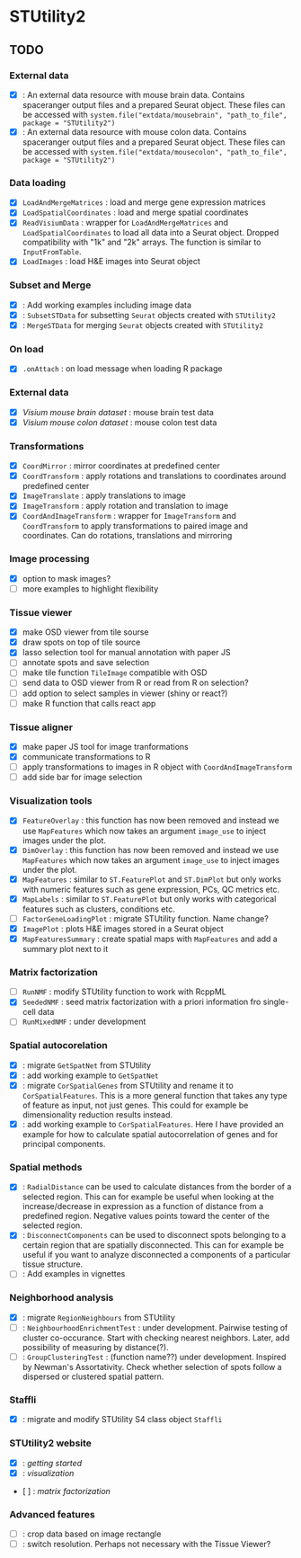 # STUtility2

## TODO

### External data

- [x] : An external data resource with mouse brain data. Contains spaceranger output files and a prepared Seurat object. These 
files can be accessed with `system.file("extdata/mousebrain", "path_to_file", package = "STUtility2")` 
- [x] : An external data resource with mouse colon data. Contains spaceranger output files and a prepared Seurat object. These 
files can be accessed with `system.file("extdata/mousecolon", "path_to_file", package = "STUtility2")`

### Data loading

- [x] `LoadAndMergeMatrices` : load and merge gene expression matrices
- [x] `LoadSpatialCoordinates` : load and merge spatial coordinates
- [x] `ReadVisiumData` : wrapper for `LoadAndMergeMatrices` and `LoadSpatialCoordinates` to load all data into a Seurat object. Dropped 
compatibility with "1k" and "2k" arrays. The function is similar to `InputFromTable`.
- [x] `LoadImages` : load H&E images into Seurat object

### Subset and Merge

- [x] : Add working examples including image data
- [x] : `SubsetSTData` for subsetting `Seurat` objects created with `STUtility2`
- [x] : `MergeSTData` for merging `Seurat` objects created with `STUtility2`

### On load

- [x] `.onAttach` : on load message when loading R package

### External data

- [x] _Visium mouse brain dataset_ : mouse brain test data 
- [x] _Visium mouse colon dataset_ : mouse colon test data

### Transformations

- [x] `CoordMirror` : mirror coordinates at predefined center
- [x] `CoordTransform` : apply rotations and translations to coordinates 
around predefined center
- [x] `ImageTranslate` : apply translations to image
- [x] `ImageTransform` : apply rotation and translation to image
- [x] `CoordAndImageTransform` : wrapper for `ImageTransform` and 
`CoordTransform` to apply transformations to paired image and coordinates. 
Can do rotations, translations and mirroring

### Image processing

- [x] option to mask images? 
- [ ] more examples to highlight flexibility

### Tissue viewer

- [x] make OSD viewer from tile sourse
- [x] draw spots on top of tile source
- [x] lasso selection tool for manual annotation with paper JS
- [ ] annotate spots and save selection
- [ ] make tile function `TileImage` compatible with OSD
- [ ] send data to OSD viewer from R or read from R on selection?
- [ ] add option to select samples in viewer (shiny or react?)
- [ ] make R function that calls react app

### Tissue aligner

- [x] make paper JS tool for image tranformations
- [x] communicate transformations to R
- [ ] apply transformations to images in R object with `CoordAndImageTransform`
- [ ] add side bar for image selection

### Visualization tools
 
- [x] `FeatureOverlay` : this function has now been removed and instead we use `MapFeatures` which now takes an argument
`image_use` to inject images under the plot.
- [x] `DimOverlay` : this function has now been removed and instead we use `MapFeatures` which now takes an argument
`image_use` to inject images under the plot.
- [x] `MapFeatures` : similar to `ST.FeaturePlot` and `ST.DimPlot` but only works with numeric features such as
gene expression, PCs, QC metrics etc.
- [x] `MapLabels` : similar to `ST.FeaturePlot` but only works with categorical features such as
clusters, conditions etc.
- [ ] `FactorGeneLoadingPlot` : migrate STUtility function. Name change?
- [x] `ImagePlot` : plots H&E images stored in a Seurat object
- [x] `MapFeaturesSummary` : create spatial maps with `MapFeatures` and add a summary plot next to it

### Matrix factorization

- [ ] `RunNMF` : modify STUtility function to work with RcppML
- [x] `SeededNMF` : seed matrix factorization with a priori information fro single-cell data
- [ ] `RunMixedNMF` : under development

### Spatial autocorelation

- [x] : migrate `GetSpatNet` from STUtility
- [x] : add working example to `GetSpatNet`
- [x] : migrate `CorSpatialGenes` from STUtility and rename it to `CorSpatialFeatures`. This is a 
more general function that takes any type of feature as input, not just genes. This could for 
example be dimensionality reduction results instead.
- [x] : add working example to `CorSpatialFeatures`. Here I have provided an example for how to 
calculate spatial autocorrelation of genes and for principal components.

### Spatial methods

- [x] : `RadialDistance` can be used to calculate distances from the border of a selected region. 
This can for example be useful when looking at the increase/decrease in expression as a function of 
distance from a predefined region. Negative values points toward the center of the selected region.
- [x] : `DisconnectComponents` can be used to disconnect spots belonging to a certain region that 
are spatially disconnected. This can for example be useful if you want to analyze disconnected a 
components of a particular tissue structure. 
- [ ] : Add examples in vignettes

### Neighborhood analysis

- [x] : migrate `RegionNeighbours` from STUtility
- [ ] : `NeighbourhoodEnrichmentTest` : under development. Pairwise testing of cluster co-occurance. Start with checking nearest neighbors. Later, add possibility of measuring by distance(?).
- [ ] : `GroupClusteringTest` : (function name??) under development. Inspired by Newman's Assortativity. Check whether selection of spots follow a dispersed or clustered spatial pattern.

### Staffli

- [x] : migrate and modify STUtility S4 class object `Staffli`

### STUtility2 website

- [x] : _getting started_
- [x] : _visualization_
- [ ] : _matrix factorization_

### Advanced features

- [ ] : crop data based on image rectangle
- [ ] : switch resolution. Perhaps not necessary with the Tissue Viewer?
